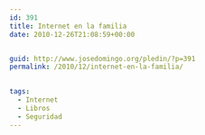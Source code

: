 ```yaml
---
id: 391
title: Internet en la familia
date: 2010-12-26T21:08:59+00:00


guid: http://www.josedomingo.org/pledin/?p=391
permalink: /2010/12/internet-en-la-familia/

  
tags:
  - Internet
  - Libros
  - Seguridad
---
```

